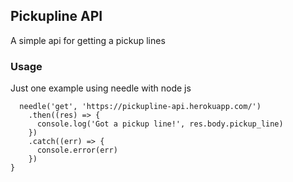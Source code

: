 ## Pickupline API

A simple api for getting a pickup lines

### Usage

Just one example using needle with node js

```
  needle('get', 'https://pickupline-api.herokuapp.com/')
    .then((res) => {
      console.log('Got a pickup line!', res.body.pickup_line)
    })
    .catch((err) => {
      console.error(err)
    })
}
```
